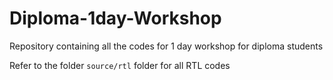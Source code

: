 # Diploma-1day-Workshop
Repository containing all the codes for 1 day workshop for diploma students

Refer to the folder `source/rtl` folder for all RTL codes
